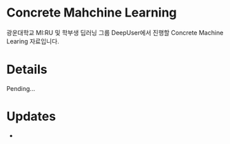 # Concrete Mahchine Learning
광운대학교 MI:RU 및 학부생 딥러닝 그룹 DeepUser에서 진행할 Concrete Machine Learing 자료입니다.

# Details
Pending...

# Updates
-
